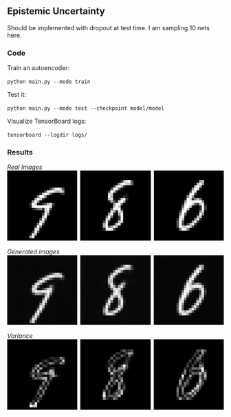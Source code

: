 ## Epistemic Uncertainty
Should be implemented with dropout at test time. I am sampling 10 nets here.

### Code

Train an autoencoder:

`
python main.py --mode train
`

Test it:

`
python main.py --mode test --checkpoint model/model
`

Visualize TensorBoard logs:

`
tensorboard --logdir logs/
`

###  Results

*Real Images*
![images](./pics/epistemic_real.png)

*Generated images*
![images](./pics/epistemic_generated.png)

*Variance*
![images](./pics/epistemic_uncertainty.png)

